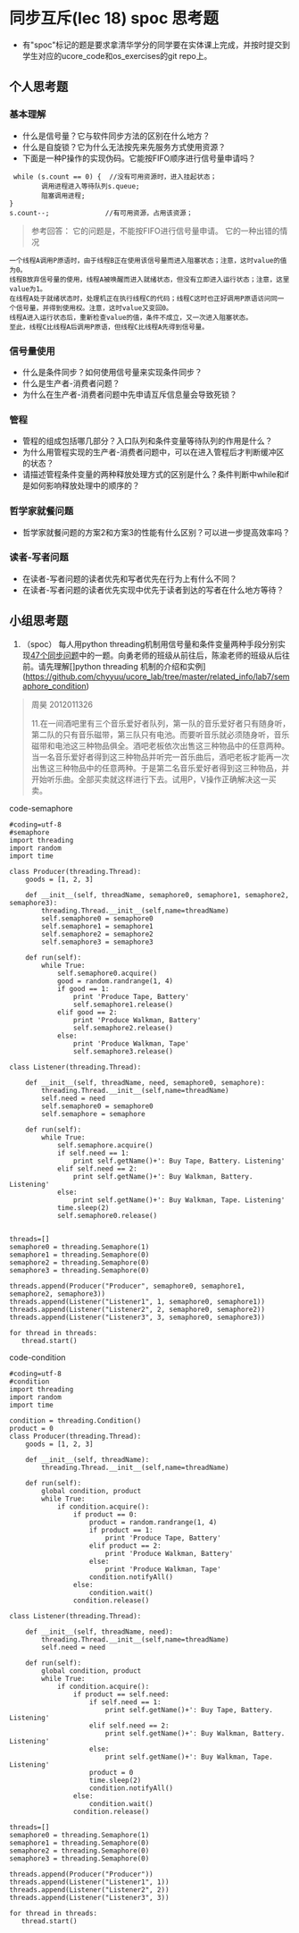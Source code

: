 # 同步互斥(lec 18) spoc 思考题


- 有"spoc"标记的题是要求拿清华学分的同学要在实体课上完成，并按时提交到学生对应的ucore_code和os_exercises的git repo上。

## 个人思考题

### 基本理解
 - 什么是信号量？它与软件同步方法的区别在什么地方？
 - 什么是自旋锁？它为什么无法按先来先服务方式使用资源？
 - 下面是一种P操作的实现伪码。它能按FIFO顺序进行信号量申请吗？
```
 while (s.count == 0) {  //没有可用资源时，进入挂起状态；
        调用进程进入等待队列s.queue;
        阻塞调用进程;
}
s.count--;              //有可用资源，占用该资源； 
```

> 参考回答： 它的问题是，不能按FIFO进行信号量申请。
> 它的一种出错的情况
```
一个线程A调用P原语时，由于线程B正在使用该信号量而进入阻塞状态；注意，这时value的值为0。
线程B放弃信号量的使用，线程A被唤醒而进入就绪状态，但没有立即进入运行状态；注意，这里value为1。
在线程A处于就绪状态时，处理机正在执行线程C的代码；线程C这时也正好调用P原语访问同一个信号量，并得到使用权。注意，这时value又变回0。
线程A进入运行状态后，重新检查value的值，条件不成立，又一次进入阻塞状态。
至此，线程C比线程A后调用P原语，但线程C比线程A先得到信号量。
```

### 信号量使用

 - 什么是条件同步？如何使用信号量来实现条件同步？
 - 什么是生产者-消费者问题？
 - 为什么在生产者-消费者问题中先申请互斥信息量会导致死锁？

### 管程

 - 管程的组成包括哪几部分？入口队列和条件变量等待队列的作用是什么？
 - 为什么用管程实现的生产者-消费者问题中，可以在进入管程后才判断缓冲区的状态？
 - 请描述管程条件变量的两种释放处理方式的区别是什么？条件判断中while和if是如何影响释放处理中的顺序的？

### 哲学家就餐问题

 - 哲学家就餐问题的方案2和方案3的性能有什么区别？可以进一步提高效率吗？

### 读者-写者问题

 - 在读者-写者问题的读者优先和写者优先在行为上有什么不同？
 - 在读者-写者问题的读者优先实现中优先于读者到达的写者在什么地方等待？
 
## 小组思考题

1. （spoc） 每人用python threading机制用信号量和条件变量两种手段分别实现[47个同步问题](07-2-spoc-pv-problems.md)中的一题。向勇老师的班级从前往后，陈渝老师的班级从后往前。请先理解[]python threading 机制的介绍和实例](https://github.com/chyyuu/ucore_lab/tree/master/related_info/lab7/semaphore_condition)

>周昊 2012011326
>
>11.在一间酒吧里有三个音乐爱好者队列，第一队的音乐爱好者只有随身听，第二队的只有音乐磁带，第三队只有电池。而要听音乐就必须随身听，音乐磁带和电池这三种物品俱全。酒吧老板依次出售这三种物品中的任意两种。当一名音乐爱好者得到这三种物品并听完一首乐曲后，酒吧老板才能再一次出售这三种物品中的任意两种。于是第二名音乐爱好者得到这三种物品，并开始听乐曲。全部买卖就这样进行下去。试用P，V操作正确解决这一买卖。
 
code-semaphore

```
#coding=utf-8
#semaphore
import threading  
import random  
import time  

class Producer(threading.Thread):
    goods = [1, 2, 3]

    def __init__(self, threadName, semaphore0, semaphore1, semaphore2, semaphore3):
        threading.Thread.__init__(self,name=threadName)  
        self.semaphore0 = semaphore0
        self.semaphore1 = semaphore1
        self.semaphore2 = semaphore2
        self.semaphore3 = semaphore3

    def run(self):
        while True:
            self.semaphore0.acquire()
            good = random.randrange(1, 4)
            if good == 1:
                print 'Produce Tape, Battery'
                self.semaphore1.release()
            elif good == 2:
                print 'Produce Walkman, Battery'
                self.semaphore2.release()
            else:
                print 'Produce Walkman, Tape'
                self.semaphore3.release()

class Listener(threading.Thread):
    
    def __init__(self, threadName, need, semaphore0, semaphore):
        threading.Thread.__init__(self,name=threadName)  
        self.need = need
        self.semaphore0 = semaphore0
        self.semaphore = semaphore
        
    def run(self):
        while True:
            self.semaphore.acquire()
            if self.need == 1:
                print self.getName()+': Buy Tape, Battery. Listening'
            elif self.need == 2:
                print self.getName()+': Buy Walkman, Battery. Listening'
            else:
                print self.getName()+': Buy Walkman, Tape. Listening'
            time.sleep(2)
            self.semaphore0.release()
            

threads=[]
semaphore0 = threading.Semaphore(1)
semaphore1 = threading.Semaphore(0)
semaphore2 = threading.Semaphore(0)
semaphore3 = threading.Semaphore(0)

threads.append(Producer("Producer", semaphore0, semaphore1, semaphore2, semaphore3))
threads.append(Listener("Listener1", 1, semaphore0, semaphore1))
threads.append(Listener("Listener2", 2, semaphore0, semaphore2))
threads.append(Listener("Listener3", 3, semaphore0, semaphore3))

for thread in threads: 
   thread.start()
```


code-condition

```
#coding=utf-8
#condition
import threading  
import random  
import time  

condition = threading.Condition()
product = 0
class Producer(threading.Thread):
    goods = [1, 2, 3]

    def __init__(self, threadName):
        threading.Thread.__init__(self,name=threadName)  
        
    def run(self):
        global condition, product
        while True:
            if condition.acquire():
                if product == 0:
                    product = random.randrange(1, 4)
                    if product == 1:
                        print 'Produce Tape, Battery'
                    elif product == 2:
                        print 'Produce Walkman, Battery'
                    else:
                        print 'Produce Walkman, Tape'
                    condition.notifyAll()
                else:
                    condition.wait()
                condition.release()
                
class Listener(threading.Thread):
    
    def __init__(self, threadName, need):
        threading.Thread.__init__(self,name=threadName)  
        self.need = need
               
    def run(self):
        global condition, product
        while True:
            if condition.acquire():
                if product == self.need:
                    if self.need == 1:
                        print self.getName()+': Buy Tape, Battery. Listening'
                    elif self.need == 2:
                        print self.getName()+': Buy Walkman, Battery. Listening'
                    else:
                        print self.getName()+': Buy Walkman, Tape. Listening'
                    product = 0
                    time.sleep(2)
                    condition.notifyAll()
                else:
                    condition.wait()
                condition.release()

threads=[]
semaphore0 = threading.Semaphore(1)
semaphore1 = threading.Semaphore(0)
semaphore2 = threading.Semaphore(0)
semaphore3 = threading.Semaphore(0)

threads.append(Producer("Producer"))
threads.append(Listener("Listener1", 1))
threads.append(Listener("Listener2", 2))
threads.append(Listener("Listener3", 3))

for thread in threads: 
   thread.start() 
 ```